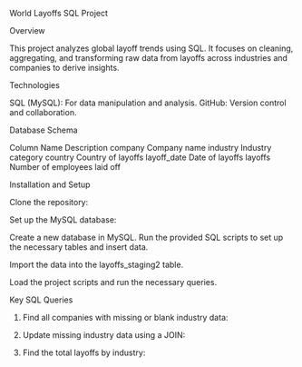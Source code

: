 World Layoffs SQL Project




Overview




This project analyzes global layoff trends using SQL. It focuses on cleaning, aggregating, and transforming raw data from layoffs across industries and companies to derive insights.




Technologies



SQL (MySQL): For data manipulation and analysis.
GitHub: Version control and collaboration.




Database Schema



Column Name	Description
company	Company name
industry	Industry category
country	Country of layoffs
layoff_date	Date of layoffs
layoffs	Number of employees laid off




Installation and Setup


Clone the repository:

Set up the MySQL database:

Create a new database in MySQL.
Run the provided SQL scripts to set up the necessary tables and insert data.


Import the data into the layoffs_staging2 table.

Load the project scripts and run the necessary queries.



Key SQL Queries



1. Find all companies with missing or blank industry data:

2.  Update missing industry data using a JOIN:

3.   Find the total layoffs by industry:

   



